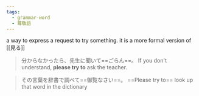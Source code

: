 ```yaml
---
tags:
  - grammar-word
  - 尊敬語
---
```

a way to express a request to try something. it is a more formal version of [[見る]]
>分からなかったら、先生に聞いて==ごらん==。
>If you don't understand, **please try to** ask the teacher.

>その言葉を辞書で調べて==御覧なさい==。
>==Please try to== look up that word in the dictionary